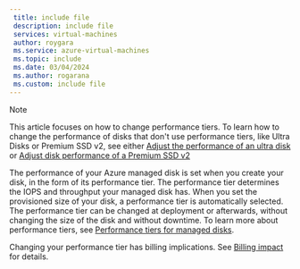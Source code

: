 ```yaml
---
 title: include file
 description: include file
 services: virtual-machines
 author: roygara
 ms.service: azure-virtual-machines
 ms.topic: include
 ms.date: 03/04/2024
 ms.author: rogarana
 ms.custom: include file
---
```


> [!NOTE]
> This article focuses on how to change performance tiers. To learn how to change the performance of disks that don't use performance tiers, like Ultra Disks or Premium SSD v2, see either [Adjust the performance of an ultra disk](../articles/virtual-machines/disks-enable-ultra-ssd.md#adjust-the-performance-of-an-ultra-disk) or [Adjust disk performance of a Premium SSD v2](../articles/virtual-machines/disks-deploy-premium-v2.md#adjust-disk-performance)

The performance of your Azure managed disk is set when you create your disk, in the form of its performance tier. The performance tier determines the IOPS and throughput your managed disk has. When you set the provisioned size of your disk, a performance tier is automatically selected. The performance tier can be changed at deployment or afterwards, without changing the size of the disk and without downtime. To learn more about performance tiers, see [Performance tiers for managed disks](../articles/virtual-machines/disks-change-performance.md).

Changing your performance tier has billing implications. See [Billing impact](../articles/virtual-machines/disks-change-performance.md#billing-impact) for details.